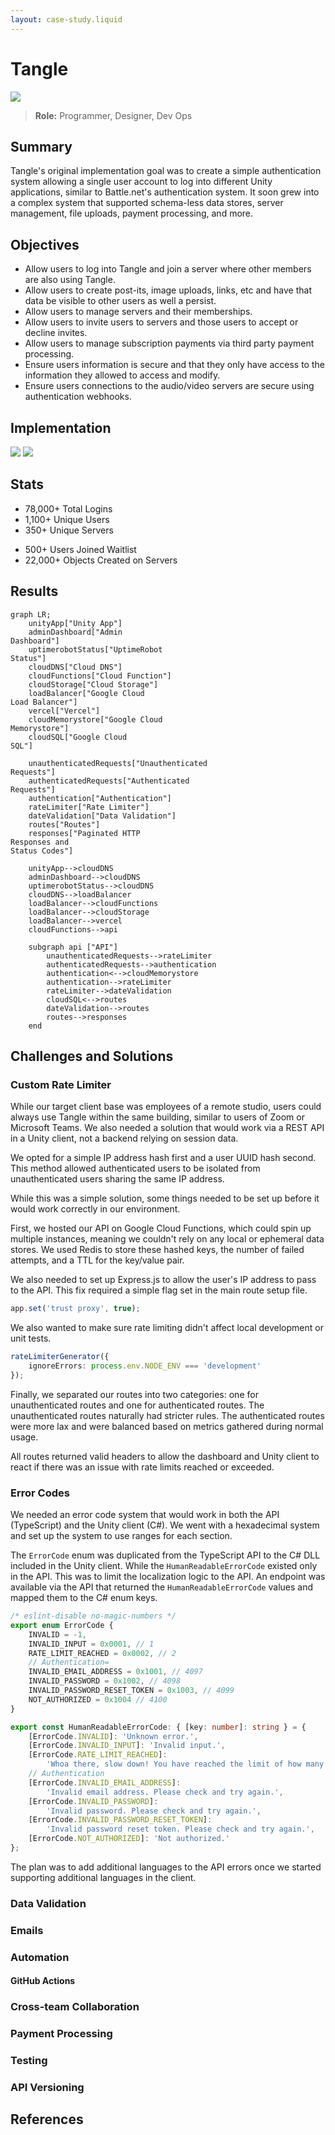 ```yaml
---
layout: case-study.liquid
---
```


# Tangle

![](/images/projects/tangle/header.png)

> **Role:** Programmer, Designer, Dev Ops

## Summary

Tangle's original implementation goal was to create a simple authentication system allowing a single user account to log into different Unity applications, similar to Battle.net's authentication system. It soon grew into a complex system that supported schema-less data stores, server management, file uploads, payment processing, and more.

## Objectives

-   Allow users to log into Tangle and join a server where other members are also using Tangle.
-   Allow users to create post-its, image uploads, links, etc and have that data be visible to other users as well a persist.
-   Allow users to manage servers and their memberships.
-   Allow users to invite users to servers and those users to accept or decline invites.
-   Allow users to manage subscription payments via third party payment processing.
-   Ensure users information is secure and that they only have access to the information they allowed to access and modify.
-   Ensure users connections to the audio/video servers are secure using authentication webhooks.

## Implementation

<div class="multiple-images">
    <img src="/images/projects/tangle/tangle-admin-login.png" />
    <img src="/images/projects/tangle/tangle-admin-home.png" />
</div>

## Stats

<div class="stats">
    <ul>
        <li><span>78,000+</span> Total Logins</li>
        <li><span>1,100+</span> Unique Users</li>
        <li><span>350+</span> Unique Servers</li>
    </ul>
    <ul>
        <li><span>500+</span> Users Joined Waitlist</li>
        <li><span>22,000+</span> Objects Created on Servers</li>
    </ul>
</div>

## Results

```mermaid
graph LR;
    unityApp["Unity App"]
    adminDashboard["Admin
Dashboard"]
    uptimerobotStatus["UptimeRobot
Status"]
    cloudDNS["Cloud DNS"]
    cloudFunctions["Cloud Function"]
    cloudStorage["Cloud Storage"]
    loadBalancer["Google Cloud
Load Balancer"]
    vercel["Vercel"]
    cloudMemorystore["Google Cloud
Memorystore"]
    cloudSQL["Google Cloud
SQL"]

    unauthenticatedRequests["Unauthenticated
Requests"]
    authenticatedRequests["Authenticated
Requests"]
    authentication["Authentication"]
    rateLimiter["Rate Limiter"]
    dateValidation["Data Validation"]
    routes["Routes"]
    responses["Paginated HTTP
Responses and
Status Codes"]

    unityApp-->cloudDNS
    adminDashboard-->cloudDNS
    uptimerobotStatus-->cloudDNS
    cloudDNS-->loadBalancer
    loadBalancer-->cloudFunctions
    loadBalancer-->cloudStorage
    loadBalancer-->vercel
    cloudFunctions-->api

    subgraph api ["API"]
        unauthenticatedRequests-->rateLimiter
        authenticatedRequests-->authentication
        authentication<-->cloudMemorystore
        authentication-->rateLimiter
        rateLimiter-->dateValidation
        cloudSQL<-->routes
        dateValidation-->routes
        routes-->responses
    end
```

## Challenges and Solutions

### Custom Rate Limiter

While our target client base was employees of a remote studio, users could always use Tangle within the same building, similar to users of Zoom or Microsoft Teams. We also needed a solution that would work via a REST API in a Unity client, not a backend relying on session data.

We opted for a simple IP address hash first and a user UUID hash second. This method allowed authenticated users to be isolated from unauthenticated users sharing the same IP address.

While this was a simple solution, some things needed to be set up before it would work correctly in our environment.

First, we hosted our API on Google Cloud Functions, which could spin up multiple instances, meaning we couldn't rely on any local or ephemeral data stores. We used Redis to store these hashed keys, the number of failed attempts, and a TTL for the key/value pair.

We also needed to set up Express.js to allow the user's IP address to pass to the API. This fix required a simple flag set in the main route setup file.

```typescript
app.set('trust proxy', true);
```

We also wanted to make sure rate limiting didn't affect local development or unit tests.

```typescript
rateLimiterGenerator({
    ignoreErrors: process.env.NODE_ENV === 'development'
});
```

Finally, we separated our routes into two categories: one for unauthenticated routes and one for authenticated routes. The unauthenticated routes naturally had stricter rules. The authenticated routes were more lax and were balanced based on metrics gathered during normal usage.

All routes returned valid headers to allow the dashboard and Unity client to react if there was an issue with rate limits reached or exceeded.

### Error Codes

We needed an error code system that would work in both the API (TypeScript) and the Unity client (C#). We went with a hexadecimal system and set up the system to use ranges for each section.

The `ErrorCode` enum was duplicated from the TypeScript API to the C# DLL included in the Unity client. While the `HumanReadableErrorCode` existed only in the API. This was to limit the localization logic to the API. An endpoint was available via the API that returned the `HumanReadableErrorCode` values and mapped them to the C# enum keys.

```typescript
/* eslint-disable no-magic-numbers */
export enum ErrorCode {
    INVALID = -1,
    INVALID_INPUT = 0x0001, // 1
    RATE_LIMIT_REACHED = 0x0002, // 2
    // Authentication=
    INVALID_EMAIL_ADDRESS = 0x1001, // 4097
    INVALID_PASSWORD = 0x1002, // 4098
    INVALID_PASSWORD_RESET_TOKEN = 0x1003, // 4099
    NOT_AUTHORIZED = 0x1004 // 4100
}

export const HumanReadableErrorCode: { [key: number]: string } = {
    [ErrorCode.INVALID]: 'Unknown error.',
    [ErrorCode.INVALID_INPUT]: 'Invalid input.',
    [ErrorCode.RATE_LIMIT_REACHED]:
        'Whoa there, slow down! You have reached the limit of how many requests you can make.',
    // Authentication
    [ErrorCode.INVALID_EMAIL_ADDRESS]:
        'Invalid email address. Please check and try again.',
    [ErrorCode.INVALID_PASSWORD]:
        'Invalid password. Please check and try again.',
    [ErrorCode.INVALID_PASSWORD_RESET_TOKEN]:
        'Invalid password reset token. Please check and try again.',
    [ErrorCode.NOT_AUTHORIZED]: 'Not authorized.'
};
```

The plan was to add additional languages to the API errors once we started supporting additional languages in the client.

### Data Validation

### Emails

### Automation

#### GitHub Actions

### Cross-team Collaboration

### Payment Processing

### Testing

### API Versioning

## References
